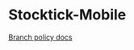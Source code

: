 # Stocktick-Mobile

[Branch policy docs](https://docs.google.com/document/d/13dVE5dm9v0YoFxF37fgdKwtCLDcvVVPBGRw5mGQ6hE8/edit)
<!--Please re update the ReadMe as finally required.-->
